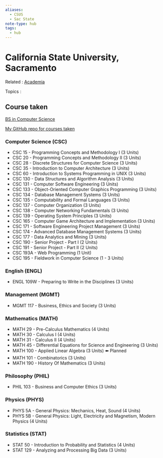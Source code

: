 ```yaml
---
aliases:
  - CSUS
  - Sac State
note-type: hub
tags:
  - hub
---
```


# California State University, Sacramento

Related : [Academia](Academia.md)

Topics :

## Course taken

[BS in Computer Science](https://catalog.csus.edu/colleges/engineering-computer-science/computer-science/bs-in-computer-science/)

[My GitHub repo for courses taken](https://github.com/matt2ology/csus-computer-science-csc)

### Computer Science (CSC)

- CSC 15 - Programming Concepts and Methodology I (3 Units)
- CSC 20 - Programming Concepts and Methodology II (3 Units)
- CSC 28 - Discrete Structures for Computer Science (3 Units)
- CSC 35 - Introduction to Computer Architecture (3 Units)
- CSC 60 - Introduction to Systems Programming in UNIX (3 Units)
- CSC 130 - Data Structures and Algorithm Analysis (3 Units)
- CSC 131 - Computer Software Engineering (3 Units)
- CSC 133 - Object-Oriented Computer Graphics Programming (3 Units)
- CSC 134 - Database Management Systems (3 Units)
- CSC 135 - Computability and Formal Languages (3 Units)
- CSC 137 - Computer Organization (3 Units)
- CSC 138 - Computer Networking Fundamentals (3 Units)
- CSC 139 - Operating System Principles (3 Units)
- CSC 165 - Computer Game Architecture and Implementation (3 Units)
- CSC 171 - Software Engineering Project Management (3 Units)
- CSC 174 - Advanced Database Management Systems (3 Units)
- CSC 177 - Data Analytics and Mining (3 Units)
- CSC 190 - Senior Project - Part I (2 Units)
- CSC 191 - Senior Project - Part II (2 Units)
- CSC 193A - Web Programming (1 Unit)
- CSC 195 - Fieldwork in Computer Science (1 - 3 Units)

### English (ENGL)

- ENGL 109W - Preparing to Write in the Disciplines (3 Units)

### Management (MGMT)

- MGMT 117 - Business, Ethics and Society (3 Units)

### Mathematics (MATH)

- MATH 29 - Pre-Calculus Mathematics (4 Units)
- MATH 30 - Calculus I (4 Units)
- MATH 31 - Calculus II (4 Units)
- MATH 45 - Differential Equations for Science and Engineering (3 Units)
- MATH 100 - Applied Linear Algebra (3 Units) ⬅️ Planned
- MATH 101 - Combinatorics (3 Units)
- MATH 190 - History Of Mathematics (3 Units)

### Philosophy (PHIL)

- PHIL 103 - Business and Computer Ethics (3 Units)

### Physics (PHYS)

- PHYS 5A - General Physics: Mechanics, Heat, Sound (4 Units)
- PHYS 5B - General Physics: Light, Electricity and Magnetism, Modern Physics (4 Units)

### Statistics (STAT)

- STAT 50 - Introduction to Probability and Statistics (4 Units)
- STAT 129 - Analyzing and Processing Big Data (3 Units)
